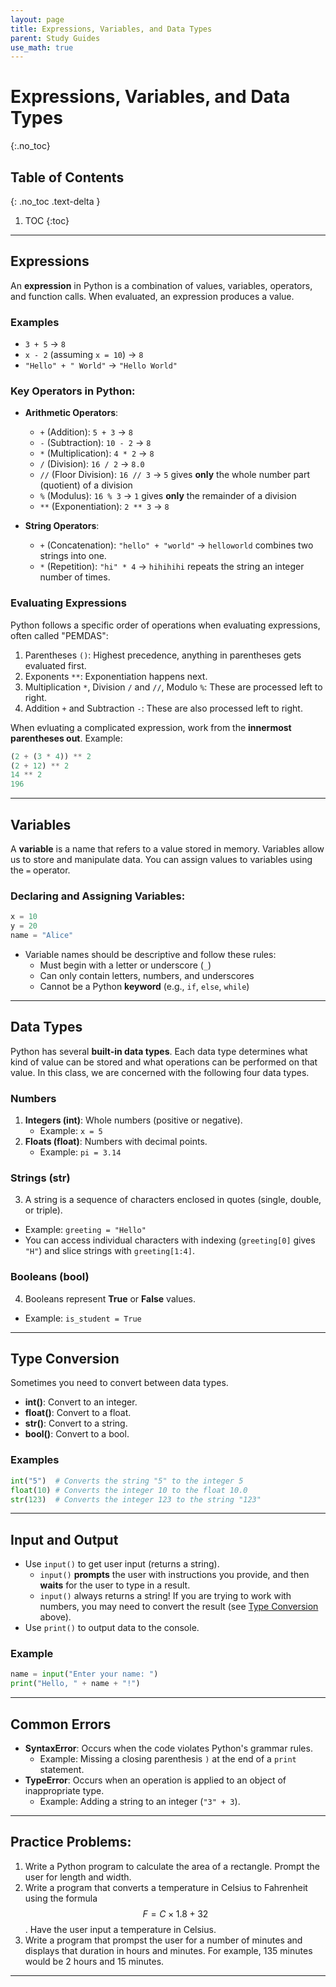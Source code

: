 ```yaml
---
layout: page
title: Expressions, Variables, and Data Types
parent: Study Guides
use_math: true
---
```

# Expressions, Variables, and Data Types
{:.no_toc}

## Table of Contents
{: .no_toc .text-delta }

1. TOC
{:toc}
---

## **Expressions**
An **expression** in Python is a combination of values, variables, operators, and function calls. When evaluated, an expression produces a value. 

### **Examples**
- `3 + 5` → `8`
- `x - 2` (assuming `x = 10`) → `8`
- `"Hello" + " World"` → `"Hello World"`

### **Key Operators in Python**:
- **Arithmetic Operators**:
  - `+` (Addition): `5 + 3` → `8`
  - `-` (Subtraction): `10 - 2` → `8`
  - `*` (Multiplication): `4 * 2` → `8`
  - `/` (Division): `16 / 2` → `8.0`
  - `//` (Floor Division): `16 // 3` → `5` gives **only** the whole number part (quotient) of a division
  - `%` (Modulus): `16 % 3` → `1` gives **only** the remainder of a division
  - `**` (Exponentiation): `2 ** 3` → `8`

- **String Operators**:
  - `+` (Concatenation): `"hello" + "world"` → `helloworld` combines two strings into one.
  - `*` (Repetition): `"hi" * 4` → `hihihihi` repeats the string an integer number of times.

### **Evaluating Expressions**
Python follows a specific order of operations when evaluating expressions, often called "PEMDAS":

1. Parentheses `()`: Highest precedence, anything in parentheses gets evaluated first.
1. Exponents `**`: Exponentiation happens next.
1. Multiplication `*`, Division `/` and `//`, Modulo `%`: These are processed left to right.
1. Addition `+` and Subtraction `-`: These are also processed left to right.

When evluating a complicated expression, work from the **innermost parentheses out**. Example:
```python
(2 + (3 * 4)) ** 2
(2 + 12) ** 2
14 ** 2
196
```
---

## **Variables**
A **variable** is a name that refers to a value stored in memory. Variables allow us to store and manipulate data. You can assign values to variables using the `=` operator.

### **Declaring and Assigning Variables**:
```python
x = 10
y = 20
name = "Alice"
```

- Variable names should be descriptive and follow these rules:
  - Must begin with a letter or underscore (`_`)
  - Can only contain letters, numbers, and underscores
  - Cannot be a Python **keyword** (e.g., `if`, `else`, `while`)

---

## **Data Types**
Python has several **built-in data types**. Each data type determines what kind of value can be stored and what operations can be performed on that value. In this class, we are concerned with the following four data types.

### **Numbers**
1. **Integers (int)**: Whole numbers (positive or negative).
   - Example: `x = 5`
2. **Floats (float)**: Numbers with decimal points.
   - Example: `pi = 3.14`

### **Strings (str)**
3. A string is a sequence of characters enclosed in quotes (single, double, or triple).
- Example: `greeting = "Hello"`
- You can access individual characters with indexing (`greeting[0]` gives `"H"`) and slice strings with `greeting[1:4]`.

### **Booleans (bool)**
4. Booleans represent **True** or **False** values.
- Example: `is_student = True`

---

## **Type Conversion**
Sometimes you need to convert between data types.
- **int()**: Convert to an integer.
- **float()**: Convert to a float.
- **str()**: Convert to a string.
- **bool()**: Convert to a bool.

### **Examples**
```python
int("5")  # Converts the string "5" to the integer 5
float(10) # Converts the integer 10 to the float 10.0
str(123)  # Converts the integer 123 to the string "123"
```

---

## **Input and Output**
- Use `input()` to get user input (returns a string).
  - `input()` **prompts** the user with instructions you provide, and then **waits** for the user to type in a result.
  - `input()` always returns a string! If you are trying to work with numbers, you may need to convert the result (see [Type Conversion](#type-conversion) above).
- Use `print()` to output data to the console.

### **Example**
```python
name = input("Enter your name: ")
print("Hello, " + name + "!")
```

---

## **Common Errors**
- **SyntaxError**: Occurs when the code violates Python's grammar rules.
  - Example: Missing a closing parenthesis `)` at the end of a `print` statement.
- **TypeError**: Occurs when an operation is applied to an object of inappropriate type.
  - Example: Adding a string to an integer (`"3" + 3`).

---

## **Practice Problems**:
1. Write a Python program to calculate the area of a rectangle. Prompt the user for length and width.
2. Write a program that converts a temperature in Celsius to Fahrenheit using the formula $$F = C  \times 1.8 + 32$$. Have the user input a temperature in Celsius.
3. Write a program that prompst the user for a number of minutes and displays that duration in hours and minutes. For example, 135 minutes would be 2 hours and 15 minutes.

---
